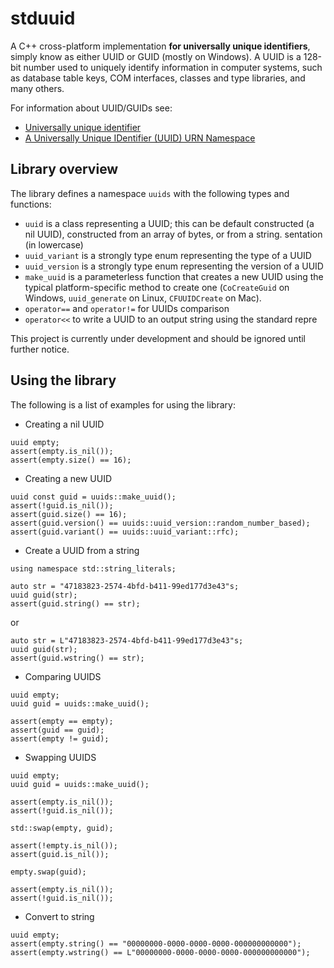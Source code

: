 # stduuid
A C++ cross-platform implementation **for universally unique identifiers**, simply know as either UUID or GUID (mostly on Windows). A UUID is a 128-bit number used to uniquely identify information in computer systems, such as database table keys, COM interfaces, classes and type libraries, and many others.

For information about UUID/GUIDs see:
* [Universally unique identifier](https://en.wikipedia.org/wiki/Universally_unique_identifier)
* [A Universally Unique IDentifier (UUID) URN Namespace](https://www.ietf.org/rfc/rfc4122.txt)

## Library overview
The library defines a namespace `uuids` with the following types and functions:
* `uuid` is a class representing a UUID; this can be default constructed (a nil UUID), constructed from an array of bytes, or from a string.
sentation (in lowercase)
* `uuid_variant` is a strongly type enum representing the type of a UUID
* `uuid_version` is a strongly type enum representing the version of a UUID
* `make_uuid` is a parameterless function that creates a new UUID using the typical platform-specific method to create one (`CoCreateGuid` on Windows, `uuid_generate` on Linux, `CFUUIDCreate` on Mac).
* `operator==` and `operator!=` for UUIDs comparison
* `operator<<` to write a UUID to an output string using the standard repre

This project is currently under development and should be ignored until further notice.

## Using the library
The following is a list of examples for using the library:
* Creating a nil UUID
```
uuid empty;
assert(empty.is_nil());
assert(empty.size() == 16);
```
* Creating a new UUID
```
uuid const guid = uuids::make_uuid();
assert(!guid.is_nil());
assert(guid.size() == 16);
assert(guid.version() == uuids::uuid_version::random_number_based);
assert(guid.variant() == uuids::uuid_variant::rfc);
```
* Create a UUID from a string
```
using namespace std::string_literals;

auto str = "47183823-2574-4bfd-b411-99ed177d3e43"s;
uuid guid(str);
assert(guid.string() == str);
```
or
```
auto str = L"47183823-2574-4bfd-b411-99ed177d3e43"s;
uuid guid(str);
assert(guid.wstring() == str);      
```
* Comparing UUIDS
```
uuid empty;
uuid guid = uuids::make_uuid();

assert(empty == empty);
assert(guid == guid);
assert(empty != guid);
```
* Swapping UUIDS
```
uuid empty;
uuid guid = uuids::make_uuid();

assert(empty.is_nil());
assert(!guid.is_nil());

std::swap(empty, guid);

assert(!empty.is_nil());
assert(guid.is_nil());

empty.swap(guid);

assert(empty.is_nil());
assert(!guid.is_nil());
```
* Convert to string
```
uuid empty;
assert(empty.string() == "00000000-0000-0000-0000-000000000000");
assert(empty.wstring() == L"00000000-0000-0000-0000-000000000000");
```
